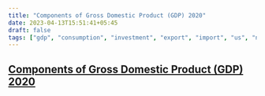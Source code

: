 ```yaml
---
title: "Components of Gross Domestic Product (GDP) 2020"
date: 2023-04-13T15:51:41+05:45
draft: false
tags: ["gdp", "consumption", "investment", "export", "import", "us", "nepal", "china", "india", "2020"]
---
```


## [Components of Gross Domestic Product (GDP) 2020](https://ecoindica.com/posts/first-post/)